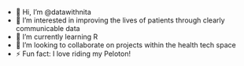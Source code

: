 - 👋 Hi, I’m @datawithnita
- 👀 I’m interested in improving the lives of patients through clearly communicable data
- 🌱 I’m currently learning R
- 💞️ I’m looking to collaborate on projects within the health tech space
- ⚡ Fun fact: I love riding my Peloton!

<!---
datawithnita/datawithnita is a ✨ special ✨ repository because its `README.md` (this file) appears on your GitHub profile.
You can click the Preview link to take a look at your changes.
--->
